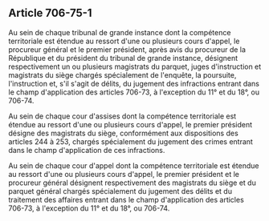 Article 706-75-1
----
Au sein de chaque tribunal de grande instance dont la compétence territoriale
est étendue au ressort d'une ou plusieurs cours d'appel, le procureur général et
le premier président, après avis du procureur de la République et du président
du tribunal de grande instance, désignent respectivement un ou plusieurs
magistrats du parquet, juges d'instruction et magistrats du siège chargés
spécialement de l'enquête, la poursuite, l'instruction et, s'il s'agit de
délits, du jugement des infractions entrant dans le champ d'application des
articles 706-73, à l'exception du 11° et du 18°, ou 706-74.

Au sein de chaque cour d'assises dont la compétence territoriale est étendue au
ressort d'une ou plusieurs cours d'appel, le premier président désigne des
magistrats du siège, conformément aux dispositions des articles 244 à 253,
chargés spécialement du jugement des crimes entrant dans le champ d'application
de ces infractions.

Au sein de chaque cour d'appel dont la compétence territoriale est étendue au
ressort d'une ou plusieurs cours d'appel, le premier président et le procureur
général désignent respectivement des magistrats du siège et du parquet général
chargés spécialement du jugement des délits et du traitement des affaires
entrant dans le champ d'application des articles 706-73, à l'exception du 11° et
du 18°, ou 706-74.
